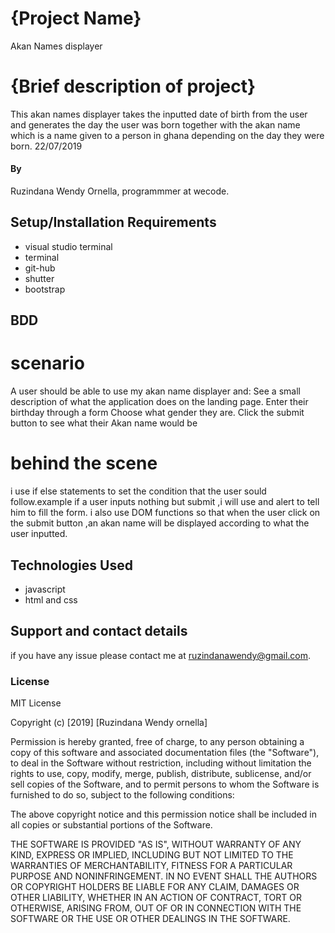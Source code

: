 # {Project Name}
Akan Names displayer
# {Brief description of project}
This akan names displayer takes the inputted date of birth from the user and generates the day the user was born together with the akan name which is a name given to a person in ghana depending on the day they were born.
22/07/2019
#### By 
Ruzindana Wendy Ornella,
programmmer at wecode.

## Setup/Installation Requirements
* visual studio terminal
* terminal
* git-hub
* shutter
* bootstrap
## BDD
# scenario 
 A  user should be able to use my akan name displayer and:
See a  small description of what the application does on the landing page.
Enter their birthday through a form 
Choose what gender they are.
Click the submit button to see what their Akan name would be
# behind the scene
i use if else statements to set the condition that the user sould follow.example if a user inputs nothing but submit ,i will use and alert to tell him to fill the form.
i also use DOM functions so that when the user click on the submit button ,an akan name will be displayed according to what the user inputted.
## Technologies Used
* javascript
* html and css
## Support and contact details
if you have any issue please contact me at ruzindanawendy@gmail.com.
### License
MIT License

Copyright (c) [2019] [Ruzindana Wendy ornella]

Permission is hereby granted, free of charge, to any person obtaining a copy
of this software and associated documentation files (the "Software"), to deal
in the Software without restriction, including without limitation the rights
to use, copy, modify, merge, publish, distribute, sublicense, and/or sell
copies of the Software, and to permit persons to whom the Software is
furnished to do so, subject to the following conditions:

The above copyright notice and this permission notice shall be included in all
copies or substantial portions of the Software.

THE SOFTWARE IS PROVIDED "AS IS", WITHOUT WARRANTY OF ANY KIND, EXPRESS OR
IMPLIED, INCLUDING BUT NOT LIMITED TO THE WARRANTIES OF MERCHANTABILITY,
FITNESS FOR A PARTICULAR PURPOSE AND NONINFRINGEMENT. IN NO EVENT SHALL THE
AUTHORS OR COPYRIGHT HOLDERS BE LIABLE FOR ANY CLAIM, DAMAGES OR OTHER
LIABILITY, WHETHER IN AN ACTION OF CONTRACT, TORT OR OTHERWISE, ARISING FROM,
OUT OF OR IN CONNECTION WITH THE SOFTWARE OR THE USE OR OTHER DEALINGS IN THE
SOFTWARE.
